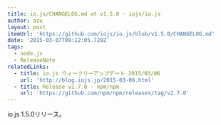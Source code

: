 ```yaml
---
title: io.js/CHANGELOG.md at v1.5.0 · iojs/io.js
author: azu
layout: post
itemUrl: 'https://github.com/iojs/io.js/blob/v1.5.0/CHANGELOG.md'
date: '2015-03-07T09:12:05.720Z'
tags:
  - node.js
  - ReleaseNote
relatedLinks:
  - title: io.js ウィークリーアップデート 2015/03/06
    url: 'http://blog.iojs.jp/2015-03-06.html'
  - title: Release v2.7.0 · npm/npm
    url: 'https://github.com/npm/npm/releases/tag/v2.7.0'
---
```

io.js 1.5.0リリース。

